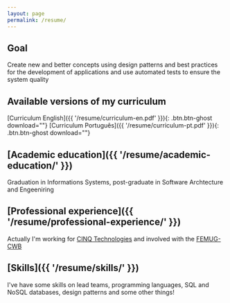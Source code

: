 ```yaml
---
layout: page
permalink: /resume/
---
```


## Goal
Create new and better concepts using design patterns and best practices for the development of applications and use automated tests to ensure the system quality

## Available versions of my curriculum
[Curriculum English]({{ '/resume/curriculum-en.pdf' }}){: .btn.btn-ghost download=""}
[Curriculum Português]({{ '/resume/curriculum-pt.pdf' }}){: .btn.btn-ghost download=""}

## [Academic education]({{ '/resume/academic-education/' }})
Graduation in Informations Systems, post-graduate in Software Archtecture and Engeeniring

## [Professional experience]({{ '/resume/professional-experience/' }})
Actually I'm working for [CINQ Technologies](http://www.cinq.com.br/) and involved with the [FEMUG-CWB](http://femug-cwb.com.br/)

## [Skills]({{ '/resume/skills/' }})
I've have some skills on lead teams, programming languages, SQL and NoSQL databases, design patterns and some other things!